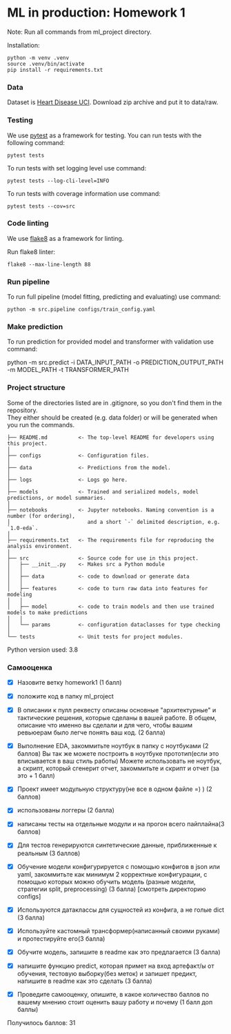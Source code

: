 # ML in production: Homework 1

Note: Run all commands from ml_project directory.

Installation:  

    python -m venv .venv
    source .venv/bin/activate
    pip install -r requirements.txt

### Data
Dataset is [Heart Disease UCI](https://www.kaggle.com/ronitf/heart-disease-uci). Download zip archive and put it to data/raw.


### Testing
We use [pytest](https://docs.pytest.org/) as a framework for testing. You can run tests with the following command:

    pytest tests

To run tests with set logging level use command:

    pytest tests --log-cli-level=INFO

To run tests with coverage information use command:

    pytest tests --cov=src


### Code linting
We use [flake8](https://flake8.pycqa.org/en/latest/index.html) as a framework for linting.

Run flake8 linter:

    flake8 --max-line-length 88

### Run pipeline

To run full pipeline (model fitting, predicting and evaluating) use command:

    python -m src.pipeline configs/train_config.yaml

### Make prediction

To run prediction for provided model and transformer with validation use command:

python -m src.predict -i DATA_INPUT_PATH -o PREDICTION_OUTPUT_PATH -m MODEL_PATH -t TRANSFORMER_PATH


### Project structure
Some of the directories listed are in .gitignore, so you don't find them in the repository.  
They either should be created (e.g. data folder) or will be generated when you run the commands.


    ├── README.md          <- The top-level README for developers using this project.
    │
    ├── configs            <- Configuration files.
    │
    ├── data               <- Predictions from the model.
    │
    ├── logs               <- Logs go here.
    │
    ├── models             <- Trained and serialized models, model predictions, or model summaries.
    │
    ├── notebooks          <- Jupyter notebooks. Naming convention is a number (for ordering),
    │                         and a short `-` delimited description, e.g. `1.0-eda`.
    │
    ├── requirements.txt   <- The requirements file for reproducing the analysis environment.
    │
    ├── src                <- Source code for use in this project.
    │   ├── __init__.py    <- Makes src a Python module
    │   │
    │   ├── data           <- code to download or generate data
    │   │
    │   ├── features       <- code to turn raw data into features for modeling
    │   │
    │   ├── model          <- code to train models and then use trained models to make predictions
    │   │
    │   └── params         <- configuration dataclasses for type checking
    │
    └── tests              <- Unit tests for project modules.


Python version used: 3.8


### Самооценка


- [X] Назовите ветку homework1 (1 балл)
- [X] положите код в папку ml_project
- [X] В описании к пулл реквесту описаны основные "архитектурные" и тактические решения, которые сделаны в вашей работе. В общем, описание что именно вы сделали и для чего, чтобы вашим ревьюерам было легче понять ваш код. (2 балла)

- [X] Выполнение EDA, закоммитьте ноутбук в папку с ноутбуками (2 баллов)
Вы так же можете построить в ноутбуке прототип(если это вписывается в ваш стиль работы)
Можете использовать не ноутбук, а скрипт, который сгенерит отчет, закоммитьте и скрипт и отчет (за это + 1 балл)

- [X] Проект имеет модульную структуру(не все в одном файле =) ) (2 баллов)

- [X] использованы логгеры (2 балла)

- [X] написаны тесты на отдельные модули и на прогон всего пайплайна(3 баллов)

- [X] Для тестов генерируются синтетические данные, приближенные к реальным (3 баллов)

- [X] Обучение модели конфигурируется с помощью конфигов в json или yaml, закоммитьте как минимум 2 корректные конфигурации, с помощью которых можно обучить модель (разные модели, стратегии split, preprocessing) (3 балла)
[смотреть директорию configs]

- [X] Используются датаклассы для сущностей из конфига, а не голые dict (3 балла) 

- [X] Используйте кастомный трансформер(написанный своими руками) и протестируйте его(3 балла)

- [X] Обучите модель, запишите в readme как это предлагается (3 балла)

- [X] напишите функцию predict, которая примет на вход артефакт/ы от обучения, тестовую выборку(без меток) и запишет предикт, напишите в readme как это сделать (3 балла)  

- [X] Проведите самооценку, опишите, в какое количество баллов по вашему мнению стоит оценить вашу работу и почему (1 балл доп баллы) 

Получилось баллов: 31
